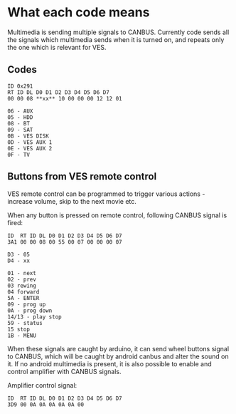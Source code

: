 # What each code means

Multimedia is sending multiple signals to CANBUS. Currently code sends all the signals which multimedia sends when it is 
turned on, and repeats only the one which is relevant for VES.

## Codes

```
ID 0x291
RT ID DL D0 D1 D2 D3 D4 D5 D6 D7
00 00 08 **xx** 10 00 00 00 12 12 01

06 - AUX
05 - HDD
08 - BT
09 - SAT
0B - VES DISK
0D - VES AUX 1
0E - VES AUX 2
0F - TV
```

## Buttons from VES remote control

VES remote control can be programmed to trigger various actions - increase volume, skip to the next movie etc.

When any button is pressed on remote control, following CANBUS signal is fired:
```
ID  RT ID DL D0 D1 D2 D3 D4 D5 D6 D7
3A1 00 00 08 00 55 00 07 00 00 00 07

D3 - 05
D4 - xx

01 - next
02 - prev
03 rewing
04 forward
5A - ENTER
09 - prog up
0A - prog down
14/13 - play stop
59 - status
15 stop
1B - MENU
```

When these signals are caught by arduino, it can send wheel buttons signal to CANBUS, which will be caught by android
canbus and alter the sound on it. If no android multimedia is present, it is also possible to enable and control 
amplifier with CANBUS signals.

Amplifier control signal:
```
ID  RT ID DL D0 D1 D2 D3 D4 D5 D6 D7
3D9 00 0A 0A 0A 0A 0A 00
```

